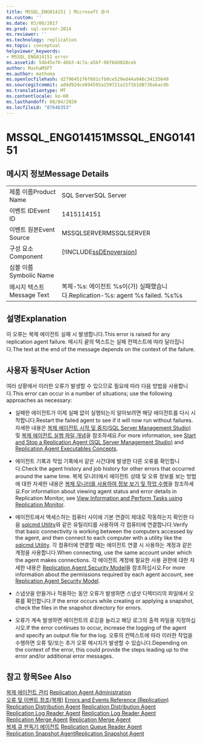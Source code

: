 ```yaml
---
title: MSSQL_ENG014151 | Microsoft 문서
ms.custom: ''
ms.date: 03/08/2017
ms.prod: sql-server-2014
ms.reviewer: ''
ms.technology: replication
ms.topic: conceptual
helpviewer_keywords:
- MSSQL_ENG014151 error
ms.assetid: 54b45e70-46b3-4c7a-a5bf-06f6dd028ceb
author: MashaMSFT
ms.author: mathoma
ms.openlocfilehash: d2796451f6f681cfb0ce529ed44a946c34135649
ms.sourcegitcommit: ad4d92dce894592a259721a1571b1d8736abacdb
ms.translationtype: MT
ms.contentlocale: ko-KR
ms.lasthandoff: 08/04/2020
ms.locfileid: "87646353"
---
```

# <a name="mssql_eng014151"></a><span data-ttu-id="3e9b2-102">MSSQL_ENG014151</span><span class="sxs-lookup"><span data-stu-id="3e9b2-102">MSSQL_ENG014151</span></span>
    
## <a name="message-details"></a><span data-ttu-id="3e9b2-103">메시지 정보</span><span class="sxs-lookup"><span data-stu-id="3e9b2-103">Message Details</span></span>  
  
|||  
|-|-|  
|<span data-ttu-id="3e9b2-104">제품 이름</span><span class="sxs-lookup"><span data-stu-id="3e9b2-104">Product Name</span></span>|<span data-ttu-id="3e9b2-105">SQL Server</span><span class="sxs-lookup"><span data-stu-id="3e9b2-105">SQL Server</span></span>|  
|<span data-ttu-id="3e9b2-106">이벤트 ID</span><span class="sxs-lookup"><span data-stu-id="3e9b2-106">Event ID</span></span>|<span data-ttu-id="3e9b2-107">14151</span><span class="sxs-lookup"><span data-stu-id="3e9b2-107">14151</span></span>|  
|<span data-ttu-id="3e9b2-108">이벤트 원본</span><span class="sxs-lookup"><span data-stu-id="3e9b2-108">Event Source</span></span>|<span data-ttu-id="3e9b2-109">MSSQLSERVER</span><span class="sxs-lookup"><span data-stu-id="3e9b2-109">MSSQLSERVER</span></span>|  
|<span data-ttu-id="3e9b2-110">구성 요소</span><span class="sxs-lookup"><span data-stu-id="3e9b2-110">Component</span></span>|[!INCLUDE[ssDEnoversion](../../includes/ssdenoversion-md.md)]|  
|<span data-ttu-id="3e9b2-111">심볼 이름</span><span class="sxs-lookup"><span data-stu-id="3e9b2-111">Symbolic Name</span></span>||  
|<span data-ttu-id="3e9b2-112">메시지 텍스트</span><span class="sxs-lookup"><span data-stu-id="3e9b2-112">Message Text</span></span>|<span data-ttu-id="3e9b2-113">복제-%s: 에이전트 %s이(가) 실패했습니다.</span><span class="sxs-lookup"><span data-stu-id="3e9b2-113">Replication-%s: agent %s failed.</span></span> <span data-ttu-id="3e9b2-114">%s</span><span class="sxs-lookup"><span data-stu-id="3e9b2-114">%s</span></span>|  
  
## <a name="explanation"></a><span data-ttu-id="3e9b2-115">설명</span><span class="sxs-lookup"><span data-stu-id="3e9b2-115">Explanation</span></span>  
 <span data-ttu-id="3e9b2-116">이 오류는 복제 에이전트 실패 시 발생합니다.</span><span class="sxs-lookup"><span data-stu-id="3e9b2-116">This error is raised for any replication agent failure.</span></span> <span data-ttu-id="3e9b2-117">메시지 끝의 텍스트는 실패 컨텍스트에 따라 달라집니다.</span><span class="sxs-lookup"><span data-stu-id="3e9b2-117">The text at the end of the message depends on the context of the failure.</span></span>  
  
## <a name="user-action"></a><span data-ttu-id="3e9b2-118">사용자 동작</span><span class="sxs-lookup"><span data-stu-id="3e9b2-118">User Action</span></span>  
 <span data-ttu-id="3e9b2-119">여러 상황에서 이러한 오류가 발생할 수 있으므로 필요에 따라 다음 방법을 사용합니다.</span><span class="sxs-lookup"><span data-stu-id="3e9b2-119">This error can occur in a number of situations; use the following approaches as necessary:</span></span>  
  
-   <span data-ttu-id="3e9b2-120">실패한 에이전트가 이제 실패 없이 실행되는지 알아보려면 해당 에이전트를 다시 시작합니다.</span><span class="sxs-lookup"><span data-stu-id="3e9b2-120">Restart the failed agent to see if it will now run without failures.</span></span> <span data-ttu-id="3e9b2-121">자세한 내용은 [복제 에이전트 시작 및 중지&#40;SQL Server Management Studio&#41;](agents/start-and-stop-a-replication-agent-sql-server-management-studio.md) 및 [복제 에이전트 실행 파일 개념](concepts/replication-agent-executables-concepts.md)을 참조하세요.</span><span class="sxs-lookup"><span data-stu-id="3e9b2-121">For more information, see [Start and Stop a Replication Agent &#40;SQL Server Management Studio&#41;](agents/start-and-stop-a-replication-agent-sql-server-management-studio.md) and [Replication Agent Executables Concepts](concepts/replication-agent-executables-concepts.md).</span></span>  
  
-   <span data-ttu-id="3e9b2-122">에이전트 기록과 작업 기록에서 같은 시간대에 발생한 다른 오류를 확인합니다.</span><span class="sxs-lookup"><span data-stu-id="3e9b2-122">Check the agent history and job history for other errors that occurred around the same time.</span></span> <span data-ttu-id="3e9b2-123">복제 모니터에서 에이전트 상태 및 오류 정보를 보는 방법에 대한 자세한 내용은 [복제 모니터를 사용하여 정보 보기 및 작업 수행](monitor/view-information-and-perform-tasks-replication-monitor.md)을 참조하세요.</span><span class="sxs-lookup"><span data-stu-id="3e9b2-123">For information about viewing agent status and error details in Replication Monitor, see [View Information and Perform Tasks using Replication Monitor](monitor/view-information-and-perform-tasks-replication-monitor.md).</span></span>  
  
-   <span data-ttu-id="3e9b2-124">에이전트에서 액세스하는 컴퓨터 사이에 기본 연결이 제대로 작동하는지 확인한 다음 [sqlcmd Utility](../../tools/sqlcmd-utility.md)와 같은 유틸리티를 사용하여 각 컴퓨터에 연결합니다.</span><span class="sxs-lookup"><span data-stu-id="3e9b2-124">Verify that basic connectivity is working between the computers accessed by the agent, and then connect to each computer with a utility like the [sqlcmd Utility](../../tools/sqlcmd-utility.md).</span></span> <span data-ttu-id="3e9b2-125">각 컴퓨터에 연결할 때는 에이전트 연결 시 사용하는 계정과 같은 계정을 사용합니다.</span><span class="sxs-lookup"><span data-stu-id="3e9b2-125">When connecting, use the same account under which the agent makes connections.</span></span> <span data-ttu-id="3e9b2-126">각 에이전트 계정에 필요한 사용 권한에 대한 자세한 내용은 [Replication Agent Security Model](security/replication-agent-security-model.md)을 참조하십시오.</span><span class="sxs-lookup"><span data-stu-id="3e9b2-126">For more information about the permissions required by each agent account, see [Replication Agent Security Model](security/replication-agent-security-model.md).</span></span>  
  
-   <span data-ttu-id="3e9b2-127">스냅샷을 만들거나 적용하는 동안 오류가 발생하면 스냅샷 디렉터리의 파일에서 오류를 확인합니다.</span><span class="sxs-lookup"><span data-stu-id="3e9b2-127">If the error occurs while creating or applying a snapshot, check the files in the snapshot directory for errors.</span></span>  
  
-   <span data-ttu-id="3e9b2-128">오류가 계속 발생하면 에이전트의 로깅을 늘리고 해당 로그의 출력 파일을 지정하십시오.</span><span class="sxs-lookup"><span data-stu-id="3e9b2-128">If the error continues to occur, increase the logging of the agent and specify an output file for the log.</span></span> <span data-ttu-id="3e9b2-129">오류의 컨텍스트에 따라 이러한 작업을 수행하면 오류 및/또는 추가 오류 메시지가 발생할 수 있습니다.</span><span class="sxs-lookup"><span data-stu-id="3e9b2-129">Depending on the context of the error, this could provide the steps leading up to the error and/or additional error messages.</span></span>  
  
## <a name="see-also"></a><span data-ttu-id="3e9b2-130">참고 항목</span><span class="sxs-lookup"><span data-stu-id="3e9b2-130">See Also</span></span>  
 <span data-ttu-id="3e9b2-131">[복제 에이전트 관리](agents/replication-agent-administration.md) </span><span class="sxs-lookup"><span data-stu-id="3e9b2-131">[Replication Agent Administration](agents/replication-agent-administration.md) </span></span>  
 <span data-ttu-id="3e9b2-132">[오류 및 이벤트 참조&#40;복제&#41;](errors-and-events-reference-replication.md) </span><span class="sxs-lookup"><span data-stu-id="3e9b2-132">[Errors and Events Reference &#40;Replication&#41;](errors-and-events-reference-replication.md) </span></span>  
 <span data-ttu-id="3e9b2-133">[Replication Distribution Agent](agents/replication-distribution-agent.md) </span><span class="sxs-lookup"><span data-stu-id="3e9b2-133">[Replication Distribution Agent](agents/replication-distribution-agent.md) </span></span>  
 <span data-ttu-id="3e9b2-134">[Replication Log Reader Agent](agents/replication-log-reader-agent.md) </span><span class="sxs-lookup"><span data-stu-id="3e9b2-134">[Replication Log Reader Agent](agents/replication-log-reader-agent.md) </span></span>  
 <span data-ttu-id="3e9b2-135">[Replication Merge Agent](agents/replication-merge-agent.md) </span><span class="sxs-lookup"><span data-stu-id="3e9b2-135">[Replication Merge Agent](agents/replication-merge-agent.md) </span></span>  
 <span data-ttu-id="3e9b2-136">[복제 큐 판독기 에이전트](agents/replication-queue-reader-agent.md) </span><span class="sxs-lookup"><span data-stu-id="3e9b2-136">[Replication Queue Reader Agent](agents/replication-queue-reader-agent.md) </span></span>  
 [<span data-ttu-id="3e9b2-137">Replication Snapshot Agent</span><span class="sxs-lookup"><span data-stu-id="3e9b2-137">Replication Snapshot Agent</span></span>](agents/replication-snapshot-agent.md)  
  
  
